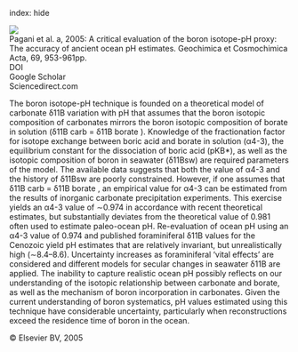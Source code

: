 index: hide

<div class="Citation">
    <div class="Citation-thumb CitationThumb-linked"  data-href="https://doi.org/10.1016/j.gca.2004.07.029">
      <img src="https://static.claimspace.cloud/climate-study-static/refs/thumbs/5/Pagani_et_al_2005a-thumb.png" />
    </div>

  <div class="Citation-body">
    <div class="Citation-text">Pagani et al. a, 2005: A critical evaluation of the boron isotope-pH proxy: The accuracy of ancient ocean pH estimates. <span class="Article-journal">Geochimica et Cosmochimica Acta, </span><span class="Article-volume">69, </span>953-961pp.</div>
    <div class="Citation-links">
      <div class="CitationLink" data-href="https://doi.org/10.1016/j.gca.2004.07.029">
        <div class="CitationLink-icon CitationLink-Doi"></div>
        <div class="CitationLink-text">DOI</div>
      </div>
      <div class="CitationLink" data-href="https://scholar.google.com/scholar?q=10.1016/j.gca.2004.07.029">
        <div class="CitationLink-icon CitationLink-Scholar"></div>
        <div class="CitationLink-text">Google Scholar</div>
      </div>
      <div class="CitationLink" data-href="http://www.sciencedirect.com/science/article/pii/S0016703704006088">
        <div class="CitationLink-icon CitationLink-Publisher"></div>
        <div class="CitationLink-text">Sciencedirect.com</div>
      </div>
    </div>
  </div>
</div>

The boron isotope-pH technique is founded on a theoretical model of carbonate δ11B variation with pH that assumes that the boron isotopic composition of carbonates mirrors the boron isotopic composition of borate in solution (δ11B                         carb                       = δ11B                         borate                      ). Knowledge of the fractionation factor for isotope exchange between boric acid and borate in solution (α4-3), the equilibrium constant for the dissociation of boric acid (pKB*), as well as the isotopic composition of boron in seawater (δ11Bsw) are required parameters of the model.                   The available data suggests that both the value of α4-3 and the history of δ11Bsw are poorly constrained. However, if one assumes that δ11B                         carb                       = δ11B                         borate                      , an empirical value for α4-3 can be estimated from the results of inorganic carbonate precipitation experiments. This exercise yields an α4-3 value of ∼0.974 in accordance with recent theoretical estimates, but substantially deviates from the theoretical value of 0.981 often used to estimate paleo-ocean pH. Re-evaluation of ocean pH using an α4-3 value of 0.974 and published foraminiferal δ11B values for the Cenozoic yield pH estimates that are relatively invariant, but unrealistically high (∼8.4–8.6). Uncertainty increases as foraminiferal ‘vital effects’ are considered and different models for secular changes in seawater δ11B are applied.                   The inability to capture realistic ocean pH possibly reflects on our understanding of the isotopic relationship between carbonate and borate, as well as the mechanism of boron incorporation in carbonates. Given the current understanding of boron systematics, pH values estimated using this technique have considerable uncertainty, particularly when reconstructions exceed the residence time of boron in the ocean.

<div class="Citation-copy">
&copy; Elsevier BV, 2005
</div>